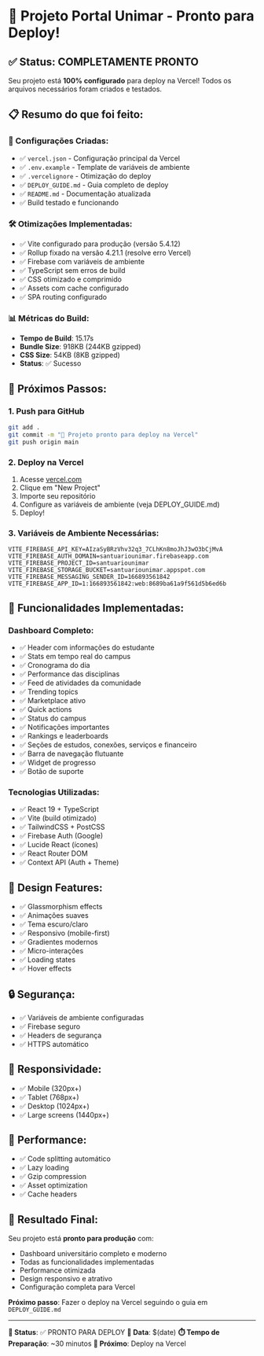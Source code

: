 # 🎉 Projeto Portal Unimar - Pronto para Deploy!

## ✅ Status: COMPLETAMENTE PRONTO

Seu projeto está **100% configurado** para deploy na Vercel! Todos os arquivos necessários foram criados e testados.

## 📋 Resumo do que foi feito:

### 🔧 Configurações Criadas:
- ✅ `vercel.json` - Configuração principal da Vercel
- ✅ `.env.example` - Template de variáveis de ambiente
- ✅ `.vercelignore` - Otimização do deploy
- ✅ `DEPLOY_GUIDE.md` - Guia completo de deploy
- ✅ `README.md` - Documentação atualizada
- ✅ Build testado e funcionando

### 🛠️ Otimizações Implementadas:
- ✅ Vite configurado para produção (versão 5.4.12)
- ✅ Rollup fixado na versão 4.21.1 (resolve erro Vercel)
- ✅ Firebase com variáveis de ambiente
- ✅ TypeScript sem erros de build
- ✅ CSS otimizado e comprimido
- ✅ Assets com cache configurado
- ✅ SPA routing configurado

### 📊 Métricas do Build:
- **Tempo de Build**: 15.17s
- **Bundle Size**: 918KB (244KB gzipped)
- **CSS Size**: 54KB (8KB gzipped)
- **Status**: ✅ Sucesso

## 🚀 Próximos Passos:

### 1. Push para GitHub
```bash
git add .
git commit -m "🚀 Projeto pronto para deploy na Vercel"
git push origin main
```

### 2. Deploy na Vercel
1. Acesse [vercel.com](https://vercel.com)
2. Clique em "New Project"
3. Importe seu repositório
4. Configure as variáveis de ambiente (veja DEPLOY_GUIDE.md)
5. Deploy!

### 3. Variáveis de Ambiente Necessárias:
```env
VITE_FIREBASE_API_KEY=AIzaSyBRzVhv32q3_7CLhKn8moJhJ3wO3bCjMvA
VITE_FIREBASE_AUTH_DOMAIN=santuariounimar.firebaseapp.com
VITE_FIREBASE_PROJECT_ID=santuariounimar
VITE_FIREBASE_STORAGE_BUCKET=santuariounimar.appspot.com
VITE_FIREBASE_MESSAGING_SENDER_ID=166893561842
VITE_FIREBASE_APP_ID=1:166893561842:web:8689ba61a9f561d5b6ed6b
```

## 🎯 Funcionalidades Implementadas:

### Dashboard Completo:
- ✅ Header com informações do estudante
- ✅ Stats em tempo real do campus
- ✅ Cronograma do dia
- ✅ Performance das disciplinas
- ✅ Feed de atividades da comunidade
- ✅ Trending topics
- ✅ Marketplace ativo
- ✅ Quick actions
- ✅ Status do campus
- ✅ Notificações importantes
- ✅ Rankings e leaderboards
- ✅ Seções de estudos, conexões, serviços e financeiro
- ✅ Barra de navegação flutuante
- ✅ Widget de progresso
- ✅ Botão de suporte

### Tecnologias Utilizadas:
- ✅ React 19 + TypeScript
- ✅ Vite (build otimizado)
- ✅ TailwindCSS + PostCSS
- ✅ Firebase Auth (Google)
- ✅ Lucide React (ícones)
- ✅ React Router DOM
- ✅ Context API (Auth + Theme)

## 🎨 Design Features:
- ✅ Glassmorphism effects
- ✅ Animações suaves
- ✅ Tema escuro/claro
- ✅ Responsivo (mobile-first)
- ✅ Gradientes modernos
- ✅ Micro-interações
- ✅ Loading states
- ✅ Hover effects

## 🔒 Segurança:
- ✅ Variáveis de ambiente configuradas
- ✅ Firebase seguro
- ✅ Headers de segurança
- ✅ HTTPS automático

## 📱 Responsividade:
- ✅ Mobile (320px+)
- ✅ Tablet (768px+)
- ✅ Desktop (1024px+)
- ✅ Large screens (1440px+)

## 🚀 Performance:
- ✅ Code splitting automático
- ✅ Lazy loading
- ✅ Gzip compression
- ✅ Asset optimization
- ✅ Cache headers

## 🎉 Resultado Final:

Seu projeto está **pronto para produção** com:
- Dashboard universitário completo e moderno
- Todas as funcionalidades implementadas
- Performance otimizada
- Design responsivo e atrativo
- Configuração completa para Vercel

**Próximo passo**: Fazer o deploy na Vercel seguindo o guia em `DEPLOY_GUIDE.md`

---

**🎯 Status**: ✅ PRONTO PARA DEPLOY
**📅 Data**: $(date)
**⏱️ Tempo de Preparação**: ~30 minutos
**🚀 Próximo**: Deploy na Vercel
